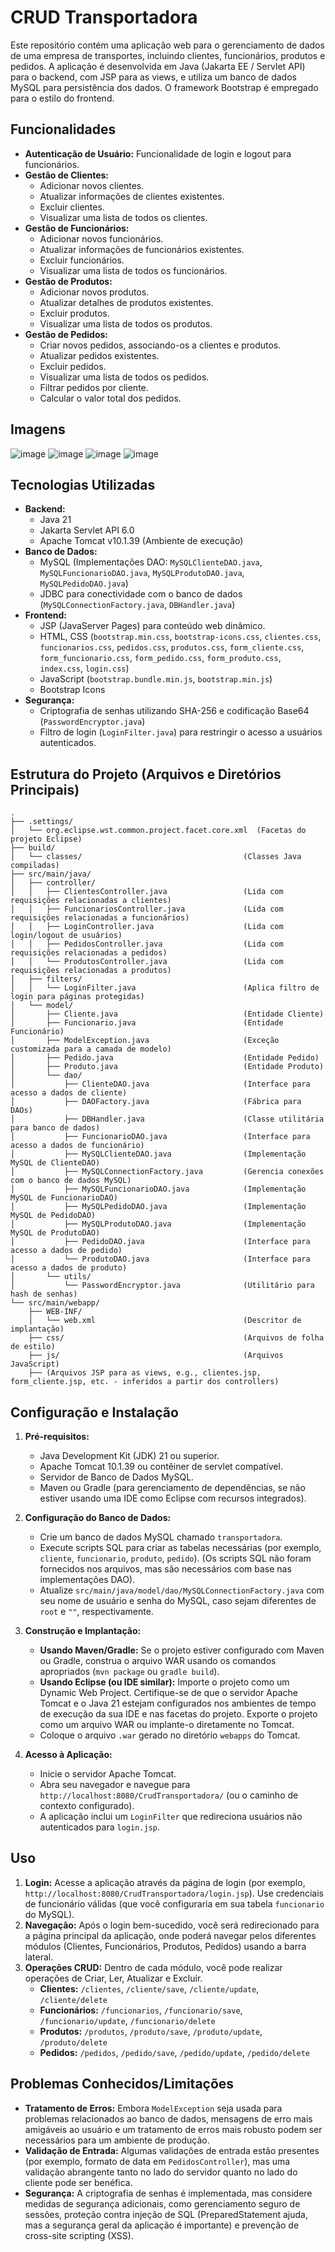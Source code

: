 # CRUD Transportadora

Este repositório contém uma aplicação web para o gerenciamento de dados de uma empresa de transportes, incluindo clientes, funcionários, produtos e pedidos. A aplicação é desenvolvida em Java (Jakarta EE / Servlet API) para o backend, com JSP para as views, e utiliza um banco de dados MySQL para persistência dos dados. O framework Bootstrap é empregado para o estilo do frontend.

## Funcionalidades

* **Autenticação de Usuário:** Funcionalidade de login e logout para funcionários.
* **Gestão de Clientes:**
    * Adicionar novos clientes.
    * Atualizar informações de clientes existentes.
    * Excluir clientes.
    * Visualizar uma lista de todos os clientes.
* **Gestão de Funcionários:**
    * Adicionar novos funcionários.
    * Atualizar informações de funcionários existentes.
    * Excluir funcionários.
    * Visualizar uma lista de todos os funcionários.
* **Gestão de Produtos:**
    * Adicionar novos produtos.
    * Atualizar detalhes de produtos existentes.
    * Excluir produtos.
    * Visualizar uma lista de todos os produtos.
* **Gestão de Pedidos:**
    * Criar novos pedidos, associando-os a clientes e produtos.
    * Atualizar pedidos existentes.
    * Excluir pedidos.
    * Visualizar uma lista de todos os pedidos.
    * Filtrar pedidos por cliente.
    * Calcular o valor total dos pedidos.
 
## Imagens
![image](https://github.com/user-attachments/assets/5132dd5e-8586-4942-b71d-a1b66f542a62) ![image](https://github.com/user-attachments/assets/e456ec54-deba-4059-a2a5-833618d75486)
![image](https://github.com/user-attachments/assets/8562ec51-011e-4e10-ae56-664bc8d67265) ![image](https://github.com/user-attachments/assets/7ef06a29-81e0-4249-bcae-39f9ea9f1ab4)





## Tecnologias Utilizadas

* **Backend:**
    * Java 21
    * Jakarta Servlet API 6.0
    * Apache Tomcat v10.1.39 (Ambiente de execução)
* **Banco de Dados:**
    * MySQL (Implementações DAO: `MySQLClienteDAO.java`, `MySQLFuncionarioDAO.java`, `MySQLProdutoDAO.java`, `MySQLPedidoDAO.java`)
    * JDBC para conectividade com o banco de dados (`MySQLConnectionFactory.java`, `DBHandler.java`)
* **Frontend:**
    * JSP (JavaServer Pages) para conteúdo web dinâmico.
    * HTML, CSS (`bootstrap.min.css`, `bootstrap-icons.css`, `clientes.css`, `funcionarios.css`, `pedidos.css`, `produtos.css`, `form_cliente.css`, `form_funcionario.css`, `form_pedido.css`, `form_produto.css`, `index.css`, `login.css`)
    * JavaScript (`bootstrap.bundle.min.js`, `bootstrap.min.js`)
    * Bootstrap Icons
* **Segurança:**
    * Criptografia de senhas utilizando SHA-256 e codificação Base64 (`PasswordEncryptor.java`)
    * Filtro de login (`LoginFilter.java`) para restringir o acesso a usuários autenticados.

## Estrutura do Projeto (Arquivos e Diretórios Principais)

```
.
├── .settings/
│   └── org.eclipse.wst.common.project.facet.core.xml  (Facetas do projeto Eclipse)
├── build/
│   └── classes/                                    (Classes Java compiladas)
├── src/main/java/
│   ├── controller/
│   │   ├── ClientesController.java                 (Lida com requisições relacionadas a clientes)
│   │   ├── FuncionariosController.java             (Lida com requisições relacionadas a funcionários)
│   │   ├── LoginController.java                    (Lida com login/logout de usuários)
│   │   ├── PedidosController.java                  (Lida com requisições relacionadas a pedidos)
│   │   └── ProdutosController.java                 (Lida com requisições relacionadas a produtos)
│   ├── filters/
│   │   └── LoginFilter.java                        (Aplica filtro de login para páginas protegidas)
│   └── model/
│       ├── Cliente.java                            (Entidade Cliente)
│       ├── Funcionario.java                        (Entidade Funcionário)
│       ├── ModelException.java                     (Exceção customizada para a camada de modelo)
│       ├── Pedido.java                             (Entidade Pedido)
│       ├── Produto.java                            (Entidade Produto)
│       └── dao/
│           ├── ClienteDAO.java                     (Interface para acesso a dados de cliente)
│           ├── DAOFactory.java                     (Fábrica para DAOs)
│           ├── DBHandler.java                      (Classe utilitária para banco de dados)
│           ├── FuncionarioDAO.java                 (Interface para acesso a dados de funcionário)
│           ├── MySQLClienteDAO.java                (Implementação MySQL de ClienteDAO)
│           ├── MySQLConnectionFactory.java         (Gerencia conexões com o banco de dados MySQL)
│           ├── MySQLFuncionarioDAO.java            (Implementação MySQL de FuncionarioDAO)
│           ├── MySQLPedidoDAO.java                 (Implementação MySQL de PedidoDAO)
│           ├── MySQLProdutoDAO.java                (Implementação MySQL de ProdutoDAO)
│           ├── PedidoDAO.java                      (Interface para acesso a dados de pedido)
│           └── ProdutoDAO.java                     (Interface para acesso a dados de produto)
│       └── utils/
│           └── PasswordEncryptor.java              (Utilitário para hash de senhas)
└── src/main/webapp/
    ├── WEB-INF/
    │   └── web.xml                                 (Descritor de implantação)
    ├── css/                                        (Arquivos de folha de estilo)
    ├── js/                                         (Arquivos JavaScript)
    ├── (Arquivos JSP para as views, e.g., clientes.jsp, form_cliente.jsp, etc. - inferidos a partir dos controllers)
```

## Configuração e Instalação

1.  **Pré-requisitos:**
    * Java Development Kit (JDK) 21 ou superior.
    * Apache Tomcat 10.1.39 ou contêiner de servlet compatível.
    * Servidor de Banco de Dados MySQL.
    * Maven ou Gradle (para gerenciamento de dependências, se não estiver usando uma IDE como Eclipse com recursos integrados).

2.  **Configuração do Banco de Dados:**
    * Crie um banco de dados MySQL chamado `transportadora`.
    * Execute scripts SQL para criar as tabelas necessárias (por exemplo, `cliente`, `funcionario`, `produto`, `pedido`). (Os scripts SQL não foram fornecidos nos arquivos, mas são necessários com base nas implementações DAO).
    * Atualize `src/main/java/model/dao/MySQLConnectionFactory.java` com seu nome de usuário e senha do MySQL, caso sejam diferentes de `root` e `""`, respectivamente.

3.  **Construção e Implantação:**
    * **Usando Maven/Gradle:** Se o projeto estiver configurado com Maven ou Gradle, construa o arquivo WAR usando os comandos apropriados (`mvn package` ou `gradle build`).
    * **Usando Eclipse (ou IDE similar):** Importe o projeto como um Dynamic Web Project. Certifique-se de que o servidor Apache Tomcat e o Java 21 estejam configurados nos ambientes de tempo de execução da sua IDE e nas facetas do projeto. Exporte o projeto como um arquivo WAR ou implante-o diretamente no Tomcat.
    * Coloque o arquivo `.war` gerado no diretório `webapps` do Tomcat.

4.  **Acesso à Aplicação:**
    * Inicie o servidor Apache Tomcat.
    * Abra seu navegador e navegue para `http://localhost:8080/CrudTransportadora/` (ou o caminho de contexto configurado).
    * A aplicação inclui um `LoginFilter` que redireciona usuários não autenticados para `login.jsp`.

## Uso

1.  **Login:** Acesse a aplicação através da página de login (por exemplo, `http://localhost:8080/CrudTransportadora/login.jsp`). Use credenciais de funcionário válidas (que você configuraria em sua tabela `funcionario` do MySQL).
2.  **Navegação:** Após o login bem-sucedido, você será redirecionado para a página principal da aplicação, onde poderá navegar pelos diferentes módulos (Clientes, Funcionários, Produtos, Pedidos) usando a barra lateral.
3.  **Operações CRUD:** Dentro de cada módulo, você pode realizar operações de Criar, Ler, Atualizar e Excluir.
    * **Clientes:** `/clientes`, `/cliente/save`, `/cliente/update`, `/cliente/delete`
    * **Funcionários:** `/funcionarios`, `/funcionario/save`, `/funcionario/update`, `/funcionario/delete`
    * **Produtos:** `/produtos`, `/produto/save`, `/produto/update`, `/produto/delete`
    * **Pedidos:** `/pedidos`, `/pedido/save`, `/pedido/update`, `/pedido/delete`

## Problemas Conhecidos/Limitações

* **Tratamento de Erros:** Embora `ModelException` seja usada para problemas relacionados ao banco de dados, mensagens de erro mais amigáveis ao usuário e um tratamento de erros mais robusto podem ser necessários para um ambiente de produção.
* **Validação de Entrada:** Algumas validações de entrada estão presentes (por exemplo, formato de data em `PedidosController`), mas uma validação abrangente tanto no lado do servidor quanto no lado do cliente pode ser benéfica.
* **Segurança:** A criptografia de senhas é implementada, mas considere medidas de segurança adicionais, como gerenciamento seguro de sessões, proteção contra injeção de SQL (PreparedStatement ajuda, mas a segurança geral da aplicação é importante) e prevenção de cross-site scripting (XSS).
